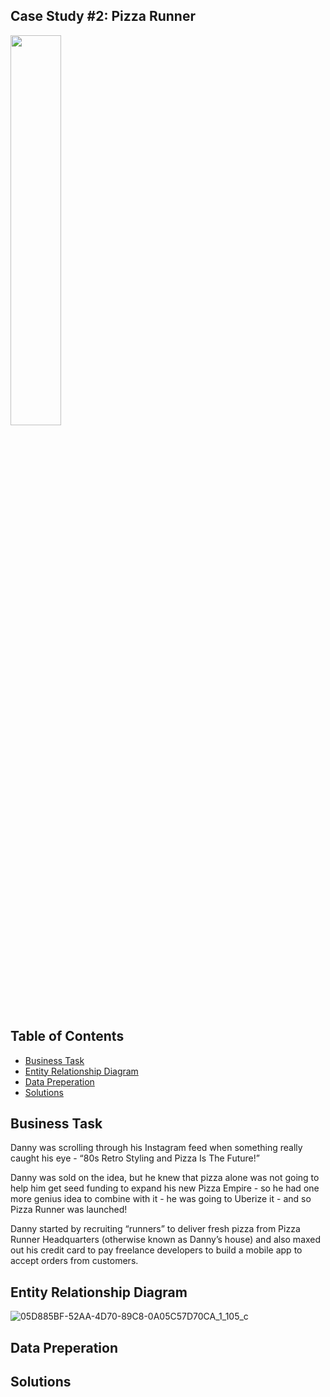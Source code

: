 ## Case Study #2: Pizza Runner 
<img src="https://github.com/aolivacce/8-week-SQL-challenge/assets/72052149/db2848e5-d57b-46de-aa01-3386a8086046" width=40% height=40%>

## Table of Contents
  - [Business Task](#business-task)
  - [Entity Relationship Diagram](#entity-relationship-diagram)
  - [Data Preperation](data-preperation)
  - [Solutions](#solutions)

## Business Task 
Danny was scrolling through his Instagram feed when something really caught his eye - “80s Retro Styling and Pizza Is The Future!”

Danny was sold on the idea, but he knew that pizza alone was not going to help him get seed funding to expand his new Pizza Empire - so he had one more genius idea to combine with it - he was going to Uberize it - and so Pizza Runner was launched!

Danny started by recruiting “runners” to deliver fresh pizza from Pizza Runner Headquarters (otherwise known as Danny’s house) and also maxed out his credit card to pay freelance developers to build a mobile app to accept orders from customers.
## Entity Relationship Diagram

![05D885BF-52AA-4D70-89C8-0A05C57D70CA_1_105_c](https://github.com/aolivacce/8-week-SQL-challenge/assets/72052149/2d0aa9a1-bce0-4951-aacb-464c95af25b1)

## Data Preperation

## Solutions 
